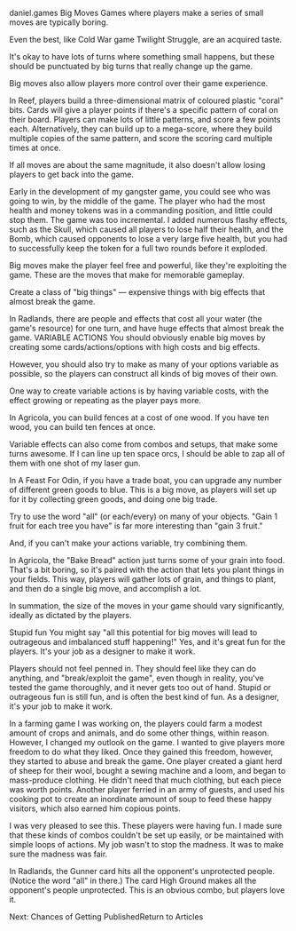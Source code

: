 daniel.games
Big Moves
Games where players make a series of small moves are typically boring.

Even the best, like Cold War game Twilight Struggle, are an acquired taste.

It's okay to have lots of turns where something small happens, but these should be punctuated by big turns that really change up the game.

Big moves also allow players more control over their game experience.

In Reef, players build a three-dimensional matrix of coloured plastic "coral" bits. Cards will give a player points if there's a specific pattern of coral on their board. Players can make lots of little patterns, and score a few points each. Alternatively, they can build up to a mega-score, where they build multiple copies of the same pattern, and score the scoring card multiple times at once.

If all moves are about the same magnitude, it also doesn't allow losing players to get back into the game.

Early in the development of my gangster game, you could see who was going to win, by the middle of the game. The player who had the most health and money tokens was in a commanding position, and little could stop them. The game was too incremental. I added numerous flashy effects, such as the Skull, which caused all players to lose half their health, and the Bomb, which caused opponents to lose a very large five health, but you had to successfully keep the token for a full two rounds before it exploded.

Big moves make the player feel free and powerful, like they're exploiting the game. These are the moves that make for memorable gameplay.

Create a class of "big things" — expensive things with big effects that almost break the game.

In Radlands, there are people and effects that cost all your water (the game's resource) for one turn, and have huge effects that almost break the game.
VARIABLE ACTIONS
You should obviously enable big moves by creating some cards/actions/options with high costs and big effects.

However, you should also try to make as many of your options variable as possible, so the players can construct all kinds of big moves of their own.

One way to create variable actions is by having variable costs, with the effect growing or repeating as the player pays more.

In Agricola, you can build fences at a cost of one wood. If you have ten wood, you can build ten fences at once.

Variable effects can also come from combos and setups, that make some turns awesome. If I can line up ten space orcs, I should be able to zap all of them with one shot of my laser gun.

In A Feast For Odin, if you have a trade boat, you can upgrade any number of different green goods to blue. This is a big move, as players will set up for it by collecting green goods, and doing one big trade.

Try to use the word "all" (or each/every) on many of your objects. "Gain 1 fruit for each tree you have" is far more interesting than "gain 3 fruit."

And, if you can't make your actions variable, try combining them.

In Agricola, the "Bake Bread" action just turns some of your grain into food. That's a bit boring, so it's paired with the action that lets you plant things in your fields. This way, players will gather lots of grain, and things to plant, and then do a single big move, and accomplish a lot.

In summation, the size of the moves in your game should vary significantly, ideally as dictated by the players.

Stupid fun
You might say "all this potential for big moves will lead to outrageous and imbalanced stuff happening!" Yes, and it's great fun for the players. It's your job as a designer to make it work.

Players should not feel penned in. They should feel like they can do anything, and "break/exploit the game", even though in reality, you've tested the game thoroughly, and it never gets too out of hand.
Stupid or outrageous fun is still fun, and is often the best kind of fun. As a designer, it's your job to make it work.

In a farming game I was working on, the players could farm a modest amount of crops and animals, and do some other things, within reason. However, I changed my outlook on the game. I wanted to give players more freedom to do what they liked. Once they gained this freedom, however, they started to abuse and break the game. One player created a giant herd of sheep for their wool, bought a sewing machine and a loom, and began to mass-produce clothing. He didn't need that much clothing, but each piece was worth points. Another player ferried in an army of guests, and used his cooking pot to create an inordinate amount of soup to feed these happy visitors, which also earned him copious points.

I was very pleased to see this. These players were having fun. I made sure that these kinds of combos couldn't be set up easily, or be maintained with simple loops of actions. My job wasn't to stop the madness. It was to make sure the madness was fair.

In Radlands, the Gunner card hits all the opponent's unprotected people. (Notice the word "all" in there.) The card High Ground makes all the opponent's people unprotected. This is an obvious combo, but players love it.

Next: Chances of Getting PublishedReturn to Articles